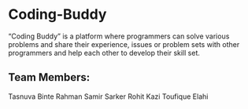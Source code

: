 # Coding-Buddy
“Coding Buddy” is a platform where programmers can solve various problems and share their experience, issues or problem sets with other programmers and help each other to develop their skill set.

## Team Members:
 Tasnuva Binte Rahman
 Samir Sarker Rohit
 Kazi Toufique Elahi
